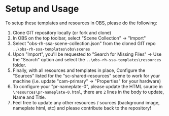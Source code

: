 # Setup and Usage 
To setup these templates and resources in OBS, please do the following:
1. Clone GIT repository locally (or fork and clone)
2. In OBS on the top toolbar, select "Scene Collection" -> "Import"
3. Select "obs-rh-ssa-scene-collection.json" from the cloned GIT repo `..\obs-rh-ssa-templates\obs\scenes`
4. Upon "Import", you'll be requested to "Search for Missing Files" -> Use the "Search" option and select the `..\obs-rh-ssa-templates\resources` folder.
5. Finally, with all resources and templates in place, Configure the "Sources" listed for the "sc-shared-resources" scene to work for your machine (i.e. update "cam-primary" -> "Properties" for your hardware)
6. To configure your "pr-nameplate-0", please update the HTML source in `\resources\pr-nameplate-0.html`, there are `2` lines in the body to update, Name and Title.
7. Feel free to update any other resources / sources (background image, nameplate html, etc) and please contribute back to the repository!

